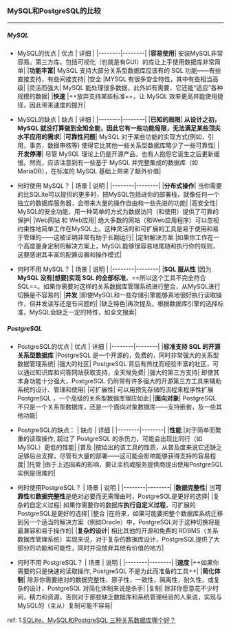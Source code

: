 ### MySQL和PostgreSQL的比较

***

##### MySQL

- MySQL的优点
| 优点 | 详细 |
|--------|--------|
|**容易使用**|	安装MySQL非常容易。第三方库，包括可视化（也就是有GUI）的库让上手使用数据库非常简单|
|**功能丰富|**	MySQL 支持大部分关系型数据库应该有的 SQL 功能——有些直接支持，有些间接支持|
|安全	|MYSQL 有很多安全特性，其中有些相当高级|
|灵活而强大|	MySQL 能处理很多数据，此外如有需要，它还能“适应”各种规模的数据|
|**快速**	|++放弃支持某些标准++，让 MySQL 效率更高并能使用捷径，因此带来速度的提升|

- MySQL的缺点
| 缺点 | 详细 |
|--------|--------|
|**已知的局限**|	**从设计之初，MySQL 就没打算做到全知全能，因此它有一些功能局限，无法满足某些顶尖水平应用的需求**|
|**可靠性问题**|	MySQL 对于某些功能的实现方式(例如，引用，事务，数据审核等) 使得它比其他一些关系型数据库略少了一些可靠性|
|**开发停滞**|	尽管 MySQL 理论上仍是开源产品，也有人抱怨它诞生之后更新缓慢。然而，应该注意到有一些基于 MySQL 并完整集成的数据库（如 MariaDB），在标准的 MySQL 基础上带来了额外价值|

- 何时使用 MySQL？
| 场景 | 说明 |
|--------|--------|
|**分布式操作**|	当你需要的比SQLite可以提供的更多时，把MySQL包括进你的部署栈，就像任何一个独立的数据库服务器，会带来大量的操作自由和一些先进的功能|
|高安全性|	MySQL的安全功能，用一种简单的方式为数据访问（和使用）提供了可靠的保护|
|Web网站 和 Web应用|	绝大多数的网站（和Web应用程序）可以忽视约束性地简单工作在MySQL上。这种灵活的和可扩展的工具是易于使用和易于管理的——这被证明非常有助于长期运行|
|定制解决方案	|如果你工作在一个高度量身定制的解决方案上，MySQL能够很容易地尾随和执行你的规则，这要感谢其丰富的配置设置和操作模式|

- 何时不用 MySQL？
| 场景 | 说明 |
|--------|--------|
|**SQL 服从性**	|因为 **MySQL 没有[想要]实现 SQL 的全部标准**，==所以这个工具不完全符合SQL==。如果你需要对这样的关系数据库管理系统进行整合，从MySQL进行切换是不容易的|
|**并发**	|即使MySQL和一些存储引擎能够真地很好执行读取操作，但并发读写还是有问题的|
|缺乏特色|再次提及，根据数据库引擎的选择标准，MySQL会缺乏一定的特性，如全文搜索|



##### PostgreSQL

- PostgreSQL的优点
| 优点 | 详细 |
|--------|--------|
|**标准支持 SQL 的开源关系型数据库**	|PostgreSQL 是一个开源的，免费的，同时非常强大的关系型数据管理系统|
|强大的社区|	PostgreSQL 背后有热忱而经验丰富的社区，可以通过知识库和问答网站获取支持，全天候免费|
|强大的第三方支持|	即使其本身功能十分强大，PostgreSQL 仍附带有许多强大的开源第三方工具来辅助系统的设计、管理和使用|
|可扩展性|	可以用预先存储的流程来程序性扩展 PostgreSQL ，一个高级的关系型数据库理应如此|
|**面向对象**|	PostgreSQL 不只是一个关系型数据库，还是一个面向对象数据库——支持嵌套，及一些其他功能|

- PostgreSQL的缺点：
| 缺点 | 详细 |
|--------|--------|
|**性能**	|对于简单而繁重的读取操作, 超过了 PostgreSQL 的杀伤力，可能会出现比同行（如MySQL）更低的性能|
|普及	|按给出的该工具的性质，从普及度来说它还缺乏足够后台支撑，尽管有大量的部署——这可能会影响能够获得支持的容易程度|
|托管	|由于上述因素的影响，要让主机或服务提供商提出使用PostgreSQL实例是很难的|

- 何时使用PostgreSQL？
| 场景 | 说明 |
|--------|--------|
|**数据完整性**|	当**可靠性**和**数据完整性**是绝对必要而无需理由时，PostgreSQL是更好的选择|
|复杂的自定义过程|	如果你需要你的数据库**执行自定义过程**，可扩展的PostgreSQL是更好的选择|
|整合	|在将来，如果可能要把整个数据库系统迁移到另一个适当的解决方案（例如Oracle）中，PostgreSQL对于这种切换将是最兼容和易于操作的|
|**复杂的设计**|	相比其他的开源和免费的 RDBMS（关系数据库管理系统）实现来说，对于复杂的数据库设计，PostgreSQL提供了大部分的功能和可能性，同时并没放弃其他有价值的地方|

- 何时不用 PostgreSQL？
| 场景 | 说明 |
|--------|--------|
|**速度**	|++如果你需要的只是快速的读取操作, PostgreSQL 不是为此而准备的工具++|
|**简化体制**|	除非你需要绝对的数据完整性，原子性，一致性，隔离性，耐久性，或复杂的设计，PostgreSQL 对简化体制来说是杀手|
|复制|	除非你愿意花不少时间，精力和资源，否则对于那些缺乏数据库和系统管理经验的人来说，实现与MySQL的（主从）复制可能不容易|

ref:
1.[SQLite、MySQL和PostgreSQL 三种关系数据库哪个好？](https://www.ssdax.com/2188.html)
